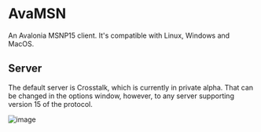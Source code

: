 # AvaMSN

An Avalonia MSNP15 client. It's compatible with Linux, Windows and MacOS.

## Server
The default server is Crosstalk, which is currently in private alpha. That can be changed in the options window, however, to any server supporting version 15 of the protocol.

![image](https://github.com/campos02/AvaMSN/assets/45215327/2f4196f5-e4be-4b95-9e77-bdb6df297ede)
